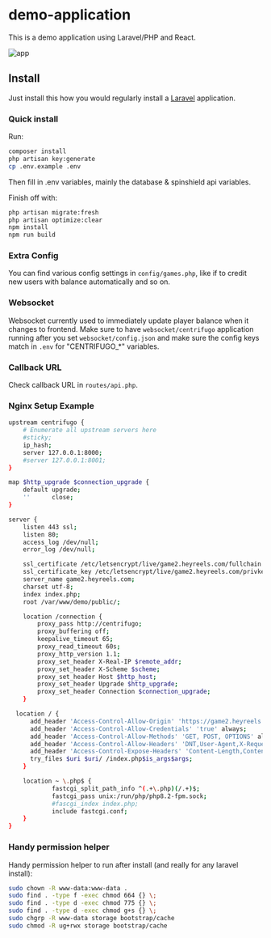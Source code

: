 # demo-application
This is a demo application using Laravel/PHP and React.

![app](preview.png)

## Install
Just install this how you would regularly install a [Laravel](https://laravel.com/docs) application. 

### Quick install
Run:
```bash
composer install
php artisan key:generate
cp .env.example .env
```

Then fill in .env variables, mainly the database & spinshield api variables.

Finish off with:
```bash
php artisan migrate:fresh
php artisan optimize:clear
npm install
npm run build
```

### Extra Config
You can find various config settings in `config/games.php`, like if to credit new users with balance automatically and so on.

### Websocket
Websocket currently used to immediately update player balance when it changes to frontend. Make sure to have `websocket/centrifugo` application running after you set `websocket/config.json` and make sure the config keys match in `.env` for "CENTRIFUGO_*" variables.

### Callback URL
Check callback URL in `routes/api.php`.

### Nginx Setup Example
```bash
upstream centrifugo {
    # Enumerate all upstream servers here
    #sticky;
    ip_hash;
    server 127.0.0.1:8000;
    #server 127.0.0.1:8001;
}

map $http_upgrade $connection_upgrade {
    default upgrade;
    ''      close;
}

server {
    listen 443 ssl;
    listen 80;
    access_log /dev/null;
    error_log /dev/null;

    ssl_certificate /etc/letsencrypt/live/game2.heyreels.com/fullchain.pem;
    ssl_certificate_key /etc/letsencrypt/live/game2.heyreels.com/privkey.pem;
    server_name game2.heyreels.com;
    charset utf-8;
    index index.php;
    root /var/www/demo/public/;

    location /connection {
        proxy_pass http://centrifugo;
        proxy_buffering off;
        keepalive_timeout 65;
        proxy_read_timeout 60s;
        proxy_http_version 1.1;
        proxy_set_header X-Real-IP $remote_addr;
        proxy_set_header X-Scheme $scheme;
        proxy_set_header Host $http_host;
        proxy_set_header Upgrade $http_upgrade;
        proxy_set_header Connection $connection_upgrade;
    }

  location / {
      add_header 'Access-Control-Allow-Origin' 'https://game2.heyreels.com' always;
      add_header 'Access-Control-Allow-Credentials' 'true' always;
      add_header 'Access-Control-Allow-Methods' 'GET, POST, OPTIONS' always;
      add_header 'Access-Control-Allow-Headers' 'DNT,User-Agent,X-Requested-With,If-Modified-Since,Content-Type,Range' always;
      add_header 'Access-Control-Expose-Headers' 'Content-Length,Content-Range' always;
      try_files $uri $uri/ /index.php$is_args$args;
    }

    location ~ \.php$ {
            fastcgi_split_path_info ^(.+\.php)(/.+)$;
            fastcgi_pass unix:/run/php/php8.2-fpm.sock;
            #fascgi_index index.php;
            include fastcgi.conf;
    }
}
```

### Handy permission helper
Handy permission helper to run after install (and really for any laravel install):
```bash
sudo chown -R www-data:www-data .
sudo find . -type f -exec chmod 664 {} \;
sudo find . -type d -exec chmod 775 {} \;
sudo find . -type d -exec chmod g+s {} \;
sudo chgrp -R www-data storage bootstrap/cache
sudo chmod -R ug+rwx storage bootstrap/cache
```

